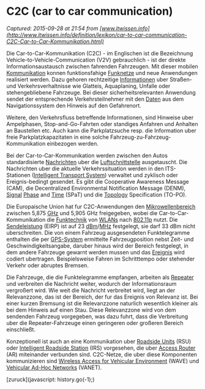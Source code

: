 # C2C (car to car communication)

_Captured: 2015-09-28 at 21:54 from [www.itwissen.info](http://www.itwissen.info/definition/lexikon/car-to-car-communication-C2C-Car-to-Car-Kommunikation.html)_

Die Car-to-Car-Kommunikation (C2C) - im Englischen ist die Bezeichnung Vehicle-to-Vehicle-Communication (V2V) gebrauchlich - ist der direkte Informationsaustausch zwischen fahrenden Fahrzeugen. Mit dieser mobilen [Kommunikation](http://www.itwissen.info/definition/lexikon/Kommunikation-COM-communication.html) konnen funktionsfahige [Funknetze](http://www.itwissen.info/definition/lexikon/Funknetz-radio-network.html) und neue Anwendungen realisiert werden. Dazu gehoren rechtzeitige [Informationen](http://www.itwissen.info/definition/lexikon/Information-information.html) uber Straßen- und Verkehrsverhaltnisse wie Glatteis, Aquaplaning, Unfalle oder stehengebliebene Fahrzeuge. Bei dieser sicherheitsrelevanten Anwendung sendet der entsprechende Verkehrsteilnehmer mit den [Daten](http://www.itwissen.info/definition/lexikon/Daten-data.html) aus dem Navigationssystem den Hinweis auf den Gefahrenort.

Weitere, den Verkehrsfluss betreffende Informationen, sind Hinweise uber Ampelphasen, Stop-and-Go-Fahrten oder standiges Anfahren und Anhalten an Baustellen etc. Auch kann die Parkplatzsuche resp. die Information uber freie Parkplatzkapazitaten in eine solche Fahrzeug-zu-Fahrzeug-Kommunikation einbezogen werden.

Bei der Car-to-Car-Kommunikation werden zwischen den Autos standardisierte [Nachrichten](http://www.itwissen.info/definition/lexikon/message-Nachricht-MSG.html) uber die [Luftschnittstelle](http://www.itwissen.info/definition/lexikon/Luftschnittstelle-AI-air-interface.html) ausgetauscht. Die Nachrichten uber die aktuelle Verkehrssituation werden in den ITS-Stationen ([Intelligent Transport System](http://www.itwissen.info/definition/lexikon/Intelligentes-Transportsystem-ITS-intelligent-transport-system.html)) verwaltet und zyklisch oder Ereignis-bedingt gesendet. Es gibt die Cooperative Awareness Message (CAM), die Decentralized Environmental Notification Message (DENM), [Signal](http://www.itwissen.info/definition/lexikon/Signal-signal.html) [Phase](http://www.itwissen.info/definition/lexikon/Phase-phase.html) and [Time](http://www.itwissen.info/definition/lexikon/Zeit-time.html) (SPaT) und die [Topology](http://www.itwissen.info/definition/lexikon/Topologie-topology.html) Specification (TO-PO).

Die Europaische Union hat fur C2C-Anwendungen den [Mikrowellenbereich](http://www.itwissen.info/definition/lexikon/Mikrowelle-micro-wave.html) zwischen 5,875 [GHz](http://www.itwissen.info/definition/lexikon/Gigahertz-gigahertz-GHz.html) und 5,905 GHz freigegeben, wobei die Car-to-Car-Kommunikation die [Funktechnik](http://www.itwissen.info/definition/lexikon/Funktechnik-radio-technology.html) von [WLANs](http://www.itwissen.info/definition/lexikon/wireless-LAN-WLAN-Funk-LAN.html) nach [802.11p](http://www.itwissen.info/definition/lexikon/802-11p-IEEE-802-11p.html) nutzt. Die [Sendeleistung](http://www.itwissen.info/definition/lexikon/equivalent-isotropically-radiated-power-EIRP.html) (EIRP) ist auf 23 [dBm](http://www.itwissen.info/definition/lexikon/decibel-mW-dBm-Dezibel-Milliwatt.html)/[MHz](http://www.itwissen.info/definition/lexikon/Megahertz-megahertz-MHz.html) festgelegt, sie darf 33 dBm nicht uberschreiten. Die von einem Fahrzeug ausgesendeten Funktelegramme enthalten die per [GPS-System](http://www.itwissen.info/definition/lexikon/global-positioning-system-GPS-GPS-System.html) ermittelte Fahrzeugposition nebst Zeit- und Geschwindigkeitsangabe, daruber hinaus wird der Bereich festgelegt, in dem andere Fahrzeuge gewarnt werden mussen und das [Ereignis](http://www.itwissen.info/definition/lexikon/Ereignis-event.html) wird codiert ubertragen. Beispielsweise Fahren im Schritttempo oder stehender Verkehr oder abruptes Bremsen.

Die Fahrzeuge, die die Funktelegramme empfangen, arbeiten als [Repeater](http://www.itwissen.info/definition/lexikon/Repeater-repeater.html) und verbreiten die Nachricht weiter, wodurch der Informationsraum vergroßert wird. Wie weit die Nachricht verbreitet wird, liegt an der Relevanzzone, das ist der Bereich, der fur das Ereignis von Relevanz ist. Bei einer kurzen Bremsung ist die Relevanzzone naturlich wesentlich kleiner als bei dem Hinweis auf einen Stau. Diese Relevanzzone wird von dem sendenden Fahrzeug vorgegeben, was dazu fuhrt, dass die Verbreitung uber die Repeater-Fahrzeuge einen geringeren oder großeren Bereich einschließt.

Konzeptionell ist auch an eine Kommunikation uber [Roadside Units](http://www.itwissen.info/definition/lexikon/RSU-road-side-unit.html) (RSU) oder [Intelligent Roadside Station](http://www.itwissen.info/definition/lexikon/IRS-intelligent-roadside-station.html) (IRS) vorgesehen, die uber [Access Router](http://www.itwissen.info/definition/lexikon/Access-Router-access-router.html) (AR) miteinander verbunden sind. C2C-Netze, die uber diese Komponenten kommunizieren sind [Wireless Access for Vehicular Environment](http://www.itwissen.info/definition/lexikon/wireless-access-for-velicalur-environment-WAVE.html) (WAVE) und [Vehicular Ad-Hoc Networks](http://www.itwissen.info/definition/lexikon/VANET-vehicular-adhoc-network.html) (VANET).

[zuruck](javascript: history.go\(-1\);)
